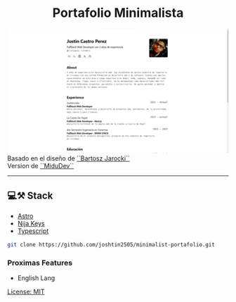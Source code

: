 <div align='center'>
    <h1>Portafolio Minimalista</h1>
    
</div>
<img src='mockup.png' />
Basado en el diseño de <a href="https://github.com/BartoszJarocki/cv">``Bartosz Jarocki``</a> 
<br>
Version de <a href="https://github.com/midudev/minimalist-portfolio-json">``MiduDev``</a>

<hr>

## 💻⚒️ Stack

- [Astro]('https://astro.build/)
- [Nija Keys]('https://github.com/ssleptsov/ninja-keys')
- [Typescript]('https://www.typescriptlang.org/')

```bash
git clone https://github.com/joshtin2505/minimalist-portafolio.git
```

### Proximas Features

- English Lang

 [License: MIT](./Licence)
